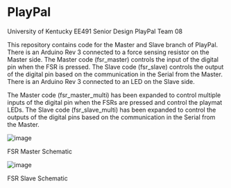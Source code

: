 # PlayPal
University of Kentucky EE491 Senior Design PlayPal Team 08

This repository contains code for the Master and Slave branch of PlayPal. There is an Arduino Rev 3 connected to a force sensing resistor on the Master side. The Master code (fsr_master) controls the input of the digital pin when the FSR is pressed. The Slave code (fsr_slave) controls the output of the digital pin based on the communication in the Serial from the Master. There is an Arduino Rev 3 connected to an LED on the Slave side.

The Master code (fsr_master_multi) has been expanded to control multiple inputs of the digital pin when the FSRs are pressed and control the playmat LEDs. The Slave code (fsr_slave_multi) has been expanded to control the outputs of the digital pins based on the communication in the Serial from the Master.

![image](https://github.com/DevinD14/PlayPal/assets/66424619/f494536a-08a8-40a4-9839-5686966f152a)

FSR Master Schematic

![image](https://github.com/DevinD14/PlayPal/assets/66424619/65fb493c-6da7-45fc-b693-d2b53a181373)

FSR Slave Schematic

